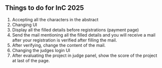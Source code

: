 ## Things to do for InC 2025
1. Accepting all the characters in the abstract
2. Changing UI
3. Display all the filled details before registrations (payment page)
4. Send the mail mentioning all the filled details and you will receive a mail after your registration is verified after filling the mail.
5. After verifying, change the content of the mail.
6. Changing the judges login UI
7. After evaluating the project in judge panel, show the score of the project at last of the page.